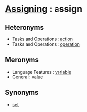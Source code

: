 # [Assigning][1] : assign

## Heteronyms

  - Tasks and Operations : [action](/The_Basics/Tasks_and_Operations/action.md)
  - Tasks and Operations : [operation](/The_Basics/Tasks_and_Operations/operation.md)

## Meronyms

  - Language Features : [variable](/Programming_in_General/Language_Features/variable.md)
  - General : [value](/The_Basics/General/value.md)
  
## Synonyms

  - [set](set.md)

[1]: README.md
